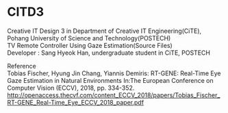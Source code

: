 # CITD3
Creative IT Design 3 in Department of Creative IT Engineering(CiTE), Pohang University of Science and Technology(POSTECH)     
TV Remote Controller Using Gaze Estimation(Source Files)  
Developer : Sang Hyeok Han, undergraduate student in CiTE, POSTECH

Reference  
Tobias Fischer, Hyung Jin Chang, Yiannis Demiris: RT-GENE: Real-Time Eye Gaze Estimation in Natural Environments In:The European Conference on Computer Vision (ECCV), 2018, pp. 334-352. http://openaccess.thecvf.com/content_ECCV_2018/papers/Tobias_Fischer_RT-GENE_Real-Time_Eye_ECCV_2018_paper.pdf
